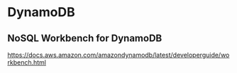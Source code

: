 # DynamoDB

## NoSQL Workbench for DynamoDB
https://docs.aws.amazon.com/amazondynamodb/latest/developerguide/workbench.html
